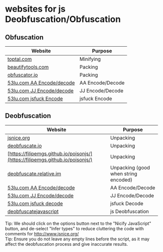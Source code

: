 


# websites for js Deobfuscation/Obfuscation



## Obfuscation


| Website                                                 | Purpose               |
| ------------------------------------------------------- | --------------------- |
| [toptal.com](https://www.toptal.com/developers/javascript-minifier)           | Minifying             |
| [beautifytools.com](https://beautifytools.com/javascript-obfuscator.php)      | Packing               |
| [obfuscator.io](https://obfuscator.io/)                                      | Packing               |
| [53lu.com AA Encode/decode](https://www.53lu.com/tool/aaencode/)               | AA Encode/Decode      |
| [53lu.com JJ Encode/decode](https://www.53lu.com/tool/jjencode/)               | JJ Encode/Decode      |
| [53lu.com jsfuck Encode](https://www.53lu.com/tool/jsfuck/)                     | jsfuck Encode         |



## Deobfuscation



| Website                                                        | Purpose                |
| -------------------------------------------------------------- | ---------------------- |
| [jsnice.org](http://www.jsnice.org/)                            | Unpacking              |
| [deobfuscate.io](https://deobfuscate.io/)                       | Unpacking              |
| [https://filipemgs.github.io/poisonjs/](https://filipemgs.github.io/poisonjs/) | Unpacking | 
| [deobfuscate.relative.im](https://deobfuscate.relative.im/)     | Unpacking (good when string encoded) |
| [53lu.com AA Encode/decode](https://www.53lu.com/tool/aaencode/) | AA Encode/Decode       |
| [53lu.com JJ Encode/decode](https://www.53lu.com/tool/jjencode/) | JJ Encode/Decode       |
| [53lu.com jsfuck decode](https://www.53lu.com/tool/jsfuckdecode/) | jsfuck Decode        |
| [deobfuscatejavascript](http://deobfuscatejavascript.com/)               | js Deobfuscation |


Tip: We should click on the options button next to the "Nicify JavaScript" button, and de-select "Infer types" to reduce cluttering the code with comments for  http://www.jsnice.org/   
Tip: Ensure you do not leave any empty lines before the script, as it may affect the deobfuscation process and give inaccurate results.
